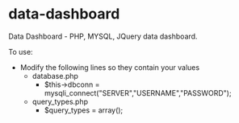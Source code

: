 # data-dashboard
Data Dashboard - PHP, MYSQL, JQuery data dashboard.

To use:
- Modify the following lines so they contain your values
  - database.php
    - $this->dbconn = mysqli_connect("SERVER","USERNAME","PASSWORD");
  - query_types.php
    - $query_types = array();
